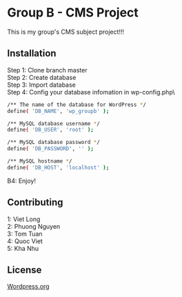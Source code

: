 # Group B - CMS Project

This is my group's CMS subject project!!!

## Installation

Step 1: Clone branch master\
Step 2: Create database\
Step 3: Import database\
Step 4: Config your database infomation in wp-config.php\
```bash
/** The name of the database for WordPress */
define( 'DB_NAME', 'wp_groupb' );

/** MySQL database username */
define( 'DB_USER', 'root' );

/** MySQL database password */
define( 'DB_PASSWORD', '' );

/** MySQL hostname */
define( 'DB_HOST', 'localhost' );
```
B4: Enjoy!

## Contributing
1: Viet Long\
2: Phuong Nguyen\
3: Tom Tuan\
4: Quoc Viet\
5: Kha Nhu

## License
[Wordpress.org](https://wordpress.org)